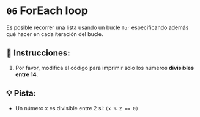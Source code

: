 # `06` ForEach loop

Es posible recorrer una lista usando un bucle `for` especificando además qué hacer en cada iteración del bucle.

## 📝 Instrucciones:

1. Por favor, modifica el código para imprimir solo los números **divisibles entre 14**.

## 💡 Pista:

+ Un número x es divisible entre 2 si: `(x % 2 == 0)`
